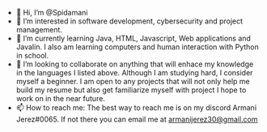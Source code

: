 - 👋 Hi, I’m @Spidamani
- 👀 I’m interested in software development, cybersecurity and project management.
- 🌱 I’m currently learning Java, HTML, Javascript, Web applications and Javalin. I also am learning computers and human interaction with Python in school.
- 💞️ I’m looking to collaborate on anything that will enhace my knowledge in the languages I listed above. Although I am studying hard, I consider myself a beginner. I am open to any projects that will not only help me build my resume but also get familiarize myself with project I hope to work on in the near future. 
- 📫 How to reach me: The best way to reach me is on my discord Armani Jerez#0065. If not there you can email me at armanijerez30@gmail.com

<!---
Spidamani/Spidamani is a ✨ special ✨ repository because its `README.md` (this file) appears on your GitHub profile.
You can click the Preview link to take a look at your changes.
--->
